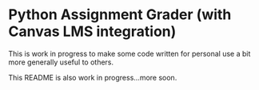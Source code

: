 # Python Assignment Grader (with Canvas LMS integration)

This is work in progress to make some code written for personal use a bit more generally useful
to others.

This README is also work in progress...more soon.